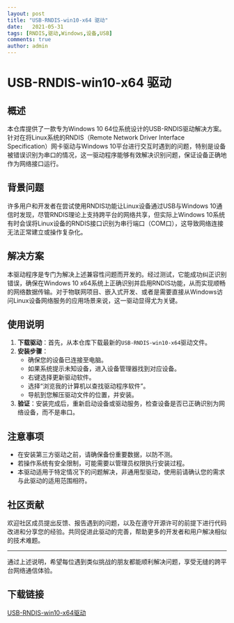 ```yaml
---
layout: post
title: "USB-RNDIS-win10-x64 驱动"
date:   2021-05-31
tags: [RNDIS,驱动,Windows,设备,USB]
comments: true
author: admin
---
```

# USB-RNDIS-win10-x64 驱动

## 概述

本仓库提供了一款专为Windows 10 64位系统设计的USB-RNDIS驱动解决方案。针对在将Linux系统的RNDIS（Remote Network Driver Interface Specification）网卡驱动与Windows 10平台进行交互时遇到的问题，特别是设备被错误识别为串口的情况，这一驱动程序能够有效解决识别问题，保证设备正确地作为网络接口运行。

## 背景问题

许多用户和开发者在尝试使用RNDIS功能让Linux设备通过USB与Windows 10通信时发现，尽管RNDIS理论上支持跨平台的网络共享，但实际上Windows 10系统有时会误将Linux设备的RNDIS接口识别为串行端口（COM口），这导致网络连接无法正常建立或操作复杂化。

## 解决方案

本驱动程序是专门为解决上述兼容性问题而开发的。经过测试，它能成功纠正识别错误，确保在Windows 10 x64系统上正确识别并启用RNDIS功能，从而实现顺畅的网络数据传输。对于物联网项目、嵌入式开发、或者是需要直接从Windows访问Linux设备网络服务的应用场景来说，这一驱动显得尤为关键。

## 使用说明

1. **下载驱动**：首先，从本仓库下载最新的`USB-RNDIS-win10-x64`驱动文件。
2. **安装步骤**：
   - 确保您的设备已连接至电脑。
   - 如果系统提示未知设备，进入设备管理器找到对应设备。
   - 右键选择更新驱动软件。
   - 选择“浏览我的计算机以查找驱动程序软件”。
   - 导航到您解压驱动文件的位置，并安装。
3. **验证**：安装完成后，重新启动设备或驱动服务，检查设备是否已正确识别为网络设备，而不是串口。
   
## 注意事项

- 在安装第三方驱动之前，请确保备份重要数据，以防不测。
- 若操作系统有安全限制，可能需要以管理员权限执行安装过程。
- 本驱动适用于特定情况下的问题解决，非通用型驱动，使用前请确认您的需求与此驱动的适用范围相符。

## 社区贡献

欢迎社区成员提出反馈、报告遇到的问题，以及在遵守开源许可的前提下进行代码改进和分享您的经验。共同促进此驱动的完善，帮助更多的开发者和用户解决相似的技术难题。

---

通过上述说明，希望每位遇到类似挑战的朋友都能顺利解决问题，享受无缝的跨平台网络通信体验。

## 下载链接

[USB-RNDIS-win10-x64驱动](https://pan.quark.cn/s/041047ecfc5a)